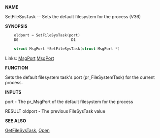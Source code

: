
**NAME**

SetFileSysTask -- Sets the default filesystem for the process (V36)

**SYNOPSIS**

```c
    oldport = SetFileSysTask(port)
    D0                        D1

    struct MsgPort *SetFileSysTask(struct MsgPort *)

```
Links: [MsgPort](_OOYY) [MsgPort](_OOYY) 

**FUNCTION**

Sets the default filesystem task's port (pr_FileSystemTask) for the
current process.

**INPUTS**

port - The pr_MsgPort of the default filesystem for the process

RESULT
oldport - The previous FileSysTask value

**SEE ALSO**

[GetFileSysTask](GetFileSysTask), [Open](Open)

